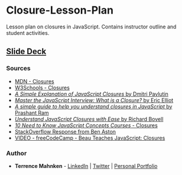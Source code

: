 # Closure-Lesson-Plan

Lesson plan on closures in JavaScript. Contains instructor outline and student activities.

## [Slide Deck](https://docs.google.com/presentation/d/1NsCVuBtyvZMqkGw824RcsK1XctRRw6zaq9BbHKpZsh0/edit?usp=sharing)

### Sources

-   [MDN - Closures](https://developer.mozilla.org/en-US/docs/Web/JavaScript/Closures)
-   [W3Schools - Closures](https://www.w3schools.com/js/js_function_closures.asp)
-   [_A Simple Explanation of JavaScript Closures_ by Dmitri Pavlutin](https://dmitripavlutin.com/simple-explanation-of-javascript-closures/)
-   [_Master the JavaScript Interview: What is a Closure?_ by Eric Elliot](https://medium.com/javascript-scene/master-the-javascript-interview-what-is-a-closure-b2f0d2152b36)
-   [_A simple guide to help you understand closures in JavaScript_ by Prashant Ram](https://medium.com/@prashantramnyc/javascript-closures-simplified-d0d23fa06ba4)
-   [_Understand JavaScript Closures with Ease_ by Richard Bovell](http://javascriptissexy.com/understand-javascript-closures-with-ease/)
-   [_10 Need to Know JavaScript Concepts Courses_ - Closures](https://scotch.io/courses/10-need-to-know-javascript-concepts/closures#:~:text=Closures%20give%20us%20the%20ability,through%20the%20object)
-   [StackOverflow Response from Ben Aston](https://stackoverflow.com/questions/750486/javascript-closure-inside-loops-simple-practical-example?page=1&tab=votes#tab-top)
-   [VIDEO - freeCodeCamp - Beau Teaches JavaScript: Closures](https://www.youtube.com/watch?v=1JsJx1x35c0)

### Author

-   **Terrence Mahnken** - [LinkedIn](https://www.linkedin.com/in/terrencemahnken/) | [Twitter](https://twitter.com/TerrenceMahnken) | [Personal Portfolio](https://terrence.codes)
